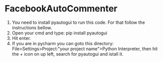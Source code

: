 # FacebookAutoCommenter

1. You need to install pyautogui to run this code. For that follow the instructions bellow.
2. Open your cmd and type: pip install pyautogui
3. Hit enter.
4. If you are in pycharm you can goto this directory: File>Settings>Project:"your project name">Python Interpreter, then hit the + icon on up left, search for pyautogui and istall it.
